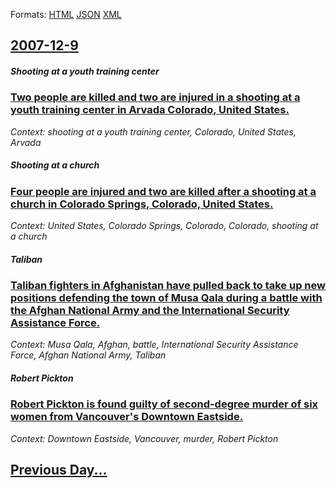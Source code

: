 
Formats: [HTML](2007/12/9/index.html)  [JSON](2007/12/9/index.json)  [XML](2007/12/9/index.xml)  

## [2007-12-9](/news/2007/12/9/index.md)

##### Shooting at a youth training center
### [ Two people are killed and two are injured in a shooting at a youth training center in Arvada Colorado, United States. ](/news/2007/12/9/two-people-are-killed-and-two-are-injured-in-a-shooting-at-a-youth-training-center-in-arvada-colorado-united-states.md)
_Context: shooting at a youth training center, Colorado, United States, Arvada_

##### Shooting at a church
### [ Four people are injured and two are killed after a shooting at a church in Colorado Springs, Colorado, United States. ](/news/2007/12/9/four-people-are-injured-and-two-are-killed-after-a-shooting-at-a-church-in-colorado-springs-colorado-united-states.md)
_Context: United States, Colorado Springs, Colorado, Colorado, shooting at a church_

##### Taliban
### [ Taliban fighters in Afghanistan have pulled back to take up new positions defending the town of Musa Qala during a battle with the Afghan National Army and the International Security Assistance Force. ](/news/2007/12/9/taliban-fighters-in-afghanistan-have-pulled-back-to-take-up-new-positions-defending-the-town-of-musa-qala-during-a-battle-with-the-afghan-n.md)
_Context: Musa Qala, Afghan, battle, International Security Assistance Force, Afghan National Army, Taliban_

##### Robert Pickton
### [ Robert Pickton is found guilty of second-degree murder of six women from Vancouver's Downtown Eastside. ](/news/2007/12/9/robert-pickton-is-found-guilty-of-second-degree-murder-of-six-women-from-vancouver-s-downtown-eastside.md)
_Context: Downtown Eastside, Vancouver, murder, Robert Pickton_

## [Previous Day...](/news/2007/12/8/index.md)

